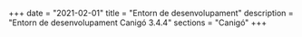 +++
date        = "2021-02-01"
title       = "Entorn de desenvolupament"
description = "Entorn de desenvolupament Canigó 3.4.4"
sections    = "Canigó"
+++